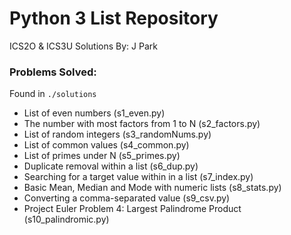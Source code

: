 # Python 3 List Repository

ICS2O & ICS3U Solutions
By: J Park

### Problems Solved:
Found in ```./solutions```
- List of even numbers (s1_even.py)
- The number with most factors from 1 to N (s2_factors.py)
- List of random integers (s3_randomNums.py)
- List of common values (s4_common.py)
- List of primes under N (s5_primes.py)
- Duplicate removal within a list (s6_dup.py)
- Searching for a target value within in a list (s7_index.py)
- Basic Mean, Median and Mode with numeric lists (s8_stats.py)
- Converting a comma-separated value (s9_csv.py)
- Project Euler Problem 4: Largest Palindrome Product (s10_palindromic.py)
